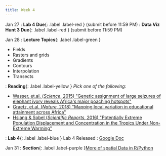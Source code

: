 ```yaml
---
title: Week 4
---
```


Jan 27
: **Lab 4 Due**{: .label .label-red } (submit before 11:59 PM)
: **Data Viz Hunt 3 Due**{: .label .label-red } (submit before 11:59 PM)

Jan 28
: **Lecture Topics**{: .label .label-green }
 - Fields
 - Rasters and grids
 - Gradients
 - Contours
 - Interpolation
 - Transects

: **Reading**{: .label .label-yellow } 
*Pick one of the following:*
 - [Wasser, et.al. (*Science*, 2015) "Genetic assignment of large seizures of elephant ivory reveals Africa's major poaching hotspots"
][1]
 - [Graetz, et.al. (*Nature*, 2018) "Mapping local variation in educational attainment across Africa"
][2]
 - [Hsiang & Sobel (*Scientific Reports*, 2016) "Potentially Extreme Population Displacement and Concentration in the Tropics Under Non-Extreme Warming"][3]

: **Lab 4**{: .label .label-blue } Lab 4 Released
  : [Google Doc]()


Jan 31
: **Section**{: .label .label-purple }[More of spatial Data in R/Python](#)

[1]: https://www-science-org.stanford.idm.oclc.org/doi/10.1126/science.aaa2457 
[2]: https://www-nature-com.stanford.idm.oclc.org/articles/nature25761
[3]: https://www-nature-com.stanford.idm.oclc.org/articles/srep25697
